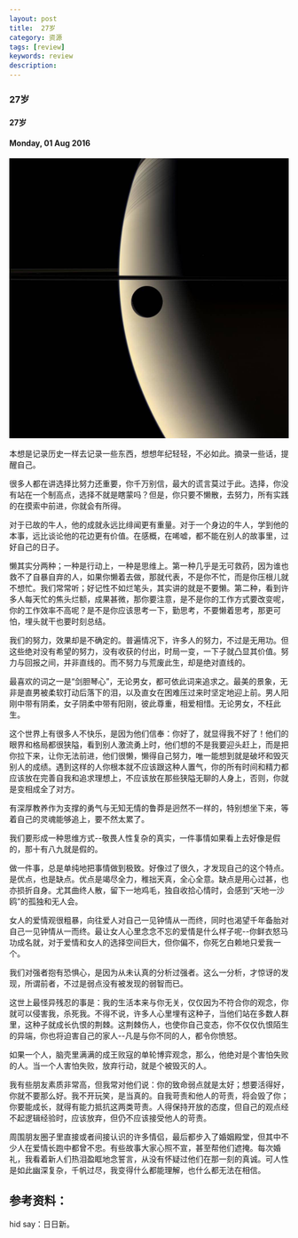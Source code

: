 ```yaml
---
layout: post
title:  27岁
category: 资源
tags: [review]
keywords: review
description:
---
```


### 27岁

#### 27岁

#### Monday, 01 Aug 2016

![cassini](/../../assets/img/resource/2016/cassini_3.jpg)

本想是记录历史一样去记录一些东西，想想年纪轻轻，不必如此。摘录一些话，提醒自己。

很多人都在讲选择比努力还重要，你千万别信，最大的谎言莫过于此。选择，你没有站在一个制高点，选择不就是瞎蒙吗？但是，你只要不懒散，去努力，所有实践的在摸索中前进，你就会有所得。

对于已故的牛人，他的成就永远比绯闻更有重量。对于一个身边的牛人，学到他的本事，远比谈论他的花边更有价值。在感概，在唏嘘，都不能在别人的故事里，过好自己的日子。

懒其实分两种；一种是行动上，一种是思维上。第一种几乎是无可救药，因为谁也救不了自暴自弃的人，如果你懒着去做，那就代表，不是你不忙，而是你压根儿就不想忙。我们常常听；好记性不如烂笔头，其实讲的就是不要懒。第二种，看到许多人每天忙的焦头烂额，成果甚微，那你要注意，是不是你的工作方式要改变呢，你的工作效率不高呢？是不是你应该思考一下，勤思考，不要懒着思考，那更可怕，埋头就干也要时刻总结。

我们的努力，效果却是不确定的。普遍情况下，许多人的努力，不过是无用功。但这些绝对没有希望的努力，没有收获的付出，时局一变，一下子就凸显其价值。努力与回报之间，并非直线的。而不努力与荒废此生，却是绝对直线的。

最喜欢的词之一是“剑胆琴心”，无论男女，都可依此词来追求之。最美的景象，无非是直男被柔软打动后落下的泪，以及直女在困难压过来时坚定地迎上前。男人阳刚中带有阴柔，女子阴柔中带有阳刚，彼此尊重，相爱相惜。无论男女，不枉此生。

这个世界上有很多人不快乐，是因为他们信奉：你好了，就显得我不好了！他们的眼界和格局都很狭隘，看到别人激流勇上时，他们想的不是我要迎头赶上，而是把你拉下来，让你无法前进，他们很懒，懒得自己努力，唯一能想到就是破坏和毁灭别人的成绩。遇到这样的人你根本就不应该跟这种人置气，你的所有时间和精力都应该放在完善自我和追求理想上，不应该放在那些狭隘无聊的人身上，否则，你就是变相成全了对方。

有深厚教养作为支撑的勇气与无知无情的鲁莽是迥然不一样的，特别想坐下来，等着自己的灵魂能够追上，要不然太累了。

我们要形成一种思维方式--敬畏人性复杂的真实，一件事情如果看上去好像是假的，那十有八九就是假的。

做一件事，总是单纯地把事情做到极致。好像过了很久，才发现自己的这个特点。是优点，也是缺点。优点是竭尽全力，稚拙天真，全心全意。缺点是用心过甚，也亦损折自身。尤其曲终人散，留下一地鸡毛，独自收拾心情时，会感到“天地一沙鸥”的孤独和无人会。

女人的爱情观很粗暴，向往爱人对自己一见钟情从一而终，同时也渴望千年备胎对自己一见钟情从一而终。最让女人心里念念不忘的爱情是什么样子呢--你鲜衣怒马功成名就，对于爱情和女人的选择空间巨大，但你偏不，你死乞白赖地只爱我一个。

我们对强者抱有恐惧心，是因为从未认真的分析过强者。这么一分析，才惊讶的发现，所谓前者，不过是弱点没有被发现的弱智而已。

这世上最怪异残忍的事是：我的生活本来与你无关，仅仅因为不符合你的观念，你就可以侵害我，杀死我。不得不说，许多人心里埋有这种子，当他们站在多数人群里，这种子就成长仇恨的荆棘。这荆棘伤人，也使你自己变态，你不仅仅仇恨陌生的异端，你也将迫害自己的家人--凡是与你不同的人，都令你愤怒。

如果一个人，脑壳里满满的成王败寇的单轮博弈观念，那么，他绝对是个害怕失败的人。当一个人害怕失败，放弃行动，就是个被毁灭的人。

我有些朋友素质非常高，但我常对他们说：你的致命弱点就是太好；想要活得好，你就不要那么好。我不开玩笑，是当真的。自我苛责和他人的苛责，将会毁了你；你要能成长，就得有能力抵抗这两类苛责。人得保持开放的态度，但自己的观点经不起逻辑经验时，应该放弃，但仍不应该接受他人的苛责。

周围朋友圈子里直接或者间接认识的许多情侣，最后都步入了婚姻殿堂，但其中不少人在爱情长跑中都曾不忠。有些故事大家心照不宣，甚至帮他们遮掩。每次婚礼，我看着新人们热泪盈眶地念誓言，从没有怀疑过他们在那一刻的真诚。可人性是如此幽深复杂，千帆过尽，我变得什么都能理解，也什么都无法在相信。



## 参考资料：

hid say：日日新。
